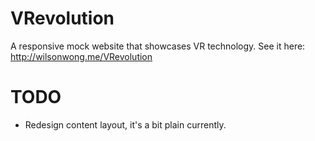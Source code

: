 # VRevolution
A responsive mock website that showcases VR technology. See it here: http://wilsonwong.me/VRevolution

# TODO
- Redesign content layout, it's a bit plain currently.

